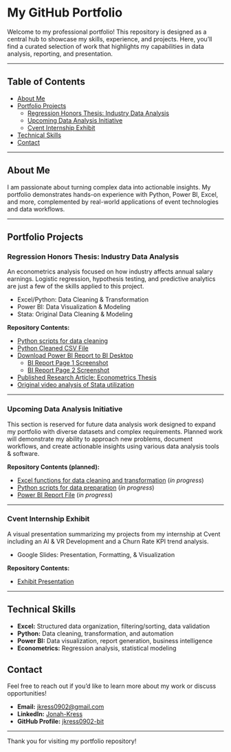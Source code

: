 # My GitHub Portfolio

Welcome to my professional portfolio! This repository is designed as a central hub to showcase my skills, experience, and projects. Here, you’ll find a curated selection of work that highlights my capabilities in data analysis, reporting, and presentation.

---

## Table of Contents

- [About Me](#about-me)
- [Portfolio Projects](#portfolio-projects)
  - [Regression Honors Thesis: Industry Data Analysis](#regression-honors-thesis-industry-data-analysis)
  - [Upcoming Data Analysis Initiative](#upcoming-data-analysis-initiative)
  - [Cvent Internship Exhibit](#cvent-internship-exhibit)
- [Technical Skills](#technical-skills)
- [Contact](#contact)

---

## About Me

I am passionate about turning complex data into actionable insights. My portfolio demonstrates hands-on experience with Python, Power BI, Excel, and more, complemented by real-world applications of event technologies and data workflows.

---

## Portfolio Projects

### Regression Honors Thesis: Industry Data Analysis

An econometrics analysis focused on how industry affects annual salary earnings. Logistic regression, hypothesis testing, and predictive analytics are just a few of the skills applied to this project. 
- Excel/Python: Data Cleaning & Transformation
- Power BI: Data Visualization & Modeling 
- Stata: Original Data Cleaning & Modeling

**Repository Contents:**
- [Python scripts for data cleaning](Analysis.ipynb)
- [Python Cleaned CSV File](usa_clean.csv)
- [Download Power BI Report to BI Desktop](EconometricsBI.pbix)
  - [BI Report Page 1 Screenshot](Report1.png)
  - [BI Report Page 2 Screenshot](Report2.png)
- [Published Research Article: Econometrics Thesis](RegressionThesis.pdf)
- [Original video analysis of Stata utilization](https://drive.google.com/file/d/1M5DqL5QRS9ZU_MnxDGwxunX1IWCF1baa/view?usp=drive_link)

---

### Upcoming Data Analysis Initiative

This section is reserved for future data analysis work designed to expand my portfolio with diverse datasets and complex requirements. Planned work will demonstrate my ability to approach new problems, document workflows, and create actionable insights using various data analysis tools & software.  

**Repository Contents (planned):**
- [Excel functions for data cleaning and transformation](#) (*in progress*)
- [Python scripts for data preparation](#) (*in progress*)
- [Power BI Report File](#) (*in progress*)
<!--Summary of findings and impact _______. > Use Microsoft Word Link-->

---

### Cvent Internship Exhibit

A visual presentation summarizing my projects from my internship at Cvent including an AI & VR Development and a Churn Rate KPI trend analysis. 
- Google Slides: Presentation, Formatting, & Visualization 

**Repository Contents:**
- [Exhibit Presentation](https://docs.google.com/presentation/d/1UGX9AcmMDul_DL1oNOC_OI2Dz0z3a5-gghoVLblCCtU/edit?usp=sharing)

---

## Technical Skills

- **Excel:** Structured data organization, filtering/sorting, data validation
- **Python:** Data cleaning, transformation, and automation
- **Power BI:** Data visualization, report generation, business intelligence 
- **Econometrics:** Regression analysis, statistical modeling

## Contact

Feel free to reach out if you’d like to learn more about my work or discuss opportunities!

- **Email:** [jkress0902@gmail.com](mailto:jkress0902@gmail.com)
- **LinkedIn:** [Jonah-Kress](https://www.linkedin.com/in/jonahkress)
- **GitHub Profile:** [jkress0902-bit](https://github.com/jkress0902-bit)

---

Thank you for visiting my portfolio repository!
